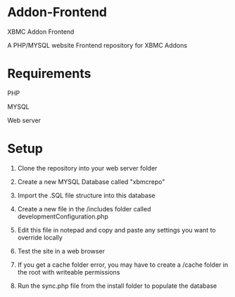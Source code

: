 Addon-Frontend
==============

XBMC Addon Frontend

A PHP/MYSQL website Frontend repository for XBMC Addons

Requirements
============
PHP

MYSQL

Web server

Setup
=====

1) Clone the repository into your web server folder

2) Create a new MYSQL Database called "xbmcrepo"

3) Import the .SQL file structure into this database

4) Create a new file in the /includes folder called developmentConfiguration.php

5) Edit this file in notepad and copy and paste any settings you want to override locally

6) Test the site in a web browser

7) If you get a cache folder error, you may have to create a /cache folder in the root with writeable permissions

8) Run the sync.php file from the install folder to populate the database